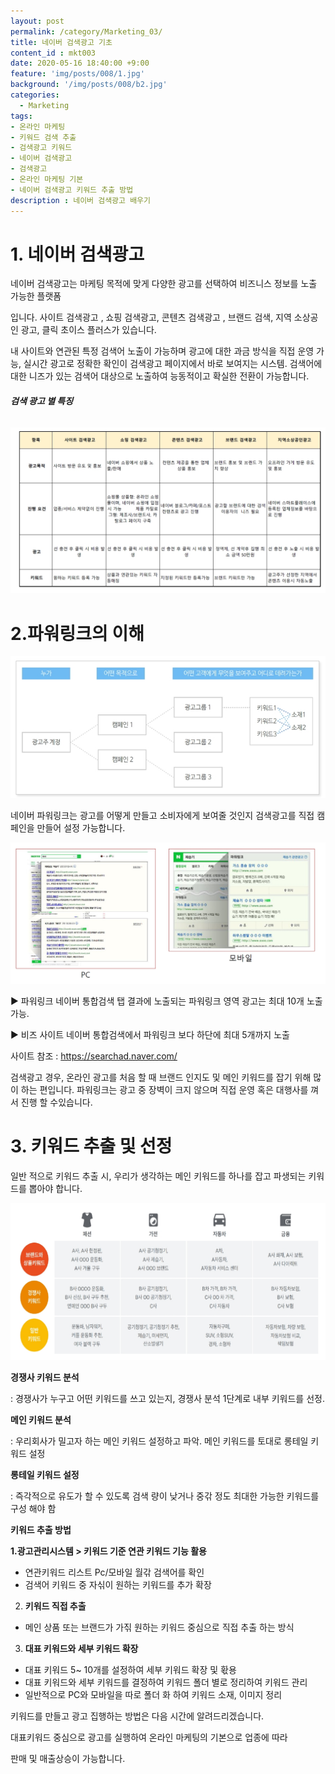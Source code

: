 ```yaml
---
layout: post
permalink: /category/Marketing_03/
title: 네이버 검색광고 기초
content_id : mkt003
date: 2020-05-16 18:40:00 +9:00
feature: 'img/posts/008/1.jpg'
background: '/img/posts/008/b2.jpg'
categories:
  - Marketing
tags:
- 온라인 마케팅
- 키워드 검색 추출 
- 검색광고 키워드
- 네이버 검색광고  
- 검색광고
- 온라인 마케팅 기본
- 네이버 검색광고 키워드 추출 방법
description : 네이버 검색광고 배우기
---
```


# **1.**  네이버 검색광고  

네이버 검색광고는 마케팅 목적에 맞게 다양한 광고를 선택하여 비즈니스 정보를 노출 가능한 플랫폼

입니다.  사이트 검색광고 , 쇼핑 검색광고, 콘텐츠 검색광고 , 브랜드 검색, 지역 소상공인 광고, 클릭 초이스 플러스가 있습니다.

내 사이트와 연관된 특정 검색어 노출이 가능하며 광고에 대한 과금 방식을 직접 운영 가능, 실시간 광고로 정확한 확인이 검색광고 페이지에서 바로 보여지는 시스템. 검색어에 대한 니즈가 있는 검색어 대상으로 노출하여 능동적이고 확실한 전환이 가능합니다.



###### **검색 광고 별 특징**

![검색광고별 특징](/img/posts/008/2.jpg)



#  2.파워링크의 이해   

![검색광고별 특징](/img/posts/008/3.jpg)

네이버 파워링크는 광고를 어떻게 만들고 소비자에게 보여줄 것인지 검색광고를 직접 캠페인을 만들어 설정 가능합니다.

![검색광고별 설명](/img/posts/008/4.jpg)

▶ 파워링크 네이버 통합검색 탭 결과에 노출되는 파워링크 영역 광고는 최대 10개 노출 가능.

▶ 비즈 사이트 네이버 통합검색에서 파워링크 보다 하단에 최대 5개까지 노출

사이트 참조 : https://searchad.naver.com/

검색광고 경우, 온라인 광고를 처음 할 때 브랜드 인지도 및 메인 키워드를 잡기 위해 많이 하는 편입니다. 파워링크는 광고 중 장벽이 크지 않으며 직접 운영 혹은 대행사를 껴서 진행 할 수있습니다.



# 3. 키워드 추출 및 선정

일반 적으로 키워드 추출 시, 우리가 생각하는 메인 키워드를 하나를 잡고 파생되는 키워드를 뽑아야 합니다.



![검색광고별 특징](/img/posts/008/5.jpg)

[^참조 : 구글 2019년 자료]:



**경쟁사 키워드 분석**

: 경쟁사가 누구고 어떤 키워드를 쓰고 있는지, 경쟁사 분석 1단계로 내부 키워드를 선정.

**메인 키워드 분석**

: 우리회사가 밀고자 하는 메인 키워드 설정하고 파악. 메인 키워드를 토대로 롱테일 키워드 설정

**롱테일 키워드 설정**

: 즉각적으로 유도가 할 수 있도록 검색 량이 낮거나 중갂 정도 최대한 가능한 키워드를 구성 해야 함



**키워드 추출 방법**

**1.광고관리시스템 > 키워드 기준 연관 키워드 기능 활용**

- 연관키워드 리스트 Pc/모바일 월갂 검색어를 확인
- 검색어 키워드 중 자싞이 원하는 키워드를 추가 확장

2. **키워드 직접 추출**
  * 메인 상품 또는 브랜드가 가짂 원하는 키워드 중심으로 직접 추출 하는 방식
3. **대표 키워드와 세부 키워드 확장**
  * 대표 키워드 5~ 10개를 설정하여 세부 키워드 확장 및 홗용
  * 대표 키워드와 세부 키워드를 결정하여 키워드 폴더 별로 정리하여 키워드 관리
  * 일반적으로   PC와 모바일을 따로 폴더 화 하여 키워드 소재, 이미지 정리



키워드를 만들고 광고 집행하는 방법은 다음 시간에 알려드리겠습니다.

대표키워드 중심으로 광고를 실행하여 온라인 마케팅의 기본으로 업종에 따라

판매 및 매출상승이 가능합니다.
